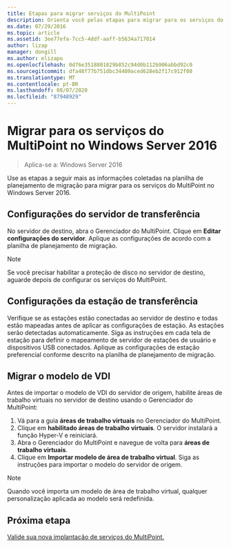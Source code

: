 ```yaml
---
title: Etapas para migrar serviços do MultiPoint
description: Orienta você pelas etapas para migrar para os serviços do MultiPoint no Windows Server 2016
ms.date: 07/29/2016
ms.topic: article
ms.assetid: 3ee77efa-7cc5-4ddf-aaff-b5634a717014
author: lizap
manager: dongill
ms.author: elizapo
ms.openlocfilehash: 0d76e3518801829b852c94d0b112b906abbd92c0
ms.sourcegitcommit: dfa48f77b751dbc34409aced628eb2f17c912f08
ms.translationtype: MT
ms.contentlocale: pt-BR
ms.lasthandoff: 08/07/2020
ms.locfileid: "87948929"
---
```

# <a name="migrate-to--multipoint-services-in-windows-server-2016"></a>Migrar para os serviços do MultiPoint no Windows Server 2016

>Aplica-se a: Windows Server 2016

Use as etapas a seguir mais as informações coletadas na planilha de planejamento de migração para migrar para os serviços do MultiPoint no Windows Server 2016.

## <a name="transfer-server-settings"></a>Configurações do servidor de transferência
No servidor de destino, abra o Gerenciador do MultiPoint. Clique em **Editar configurações do servidor**. Aplique as configurações de acordo com a planilha de planejamento de migração.

> [!NOTE]
> Se você precisar habilitar a proteção de disco no servidor de destino, aguarde depois de configurar os serviços do MultiPoint.

## <a name="transfer-station-settings"></a>Configurações da estação de transferência
Verifique se as estações estão conectadas ao servidor de destino e todas estão mapeadas antes de aplicar as configurações de estação. As estações serão detectadas automaticamente. Siga as instruções em cada tela de estação para definir o mapeamento de servidor de estações de usuário e dispositivos USB conectados. Aplique as configurações de estação preferencial conforme descrito na planilha de planejamento de migração.

## <a name="migrate-the-vdi-template"></a>Migrar o modelo de VDI

Antes de importar o modelo de VDI do servidor de origem, habilite áreas de trabalho virtuais no servidor de destino usando o Gerenciador do MultiPoint:

1. Vá para a guia **áreas de trabalho virtuais** no Gerenciador do MultiPoint.
2. Clique em **habilitado áreas de trabalho virtuais**. O servidor instalará a função Hyper-V e reiniciará.
3. Abra o Gerenciador do MultiPoint e navegue de volta para **áreas de trabalho virtuais**.
4. Clique em **Importar modelo de área de trabalho virtual**. Siga as instruções para importar o modelo do servidor de origem.

> [!NOTE]
> Quando você importa um modelo de área de trabalho virtual, qualquer personalização aplicada ao modelo será redefinida.

## <a name="next-step"></a>Próxima etapa
[Valide sua nova implantação de serviços do MultiPoint.](multipoint-services-post-migration-steps.md)